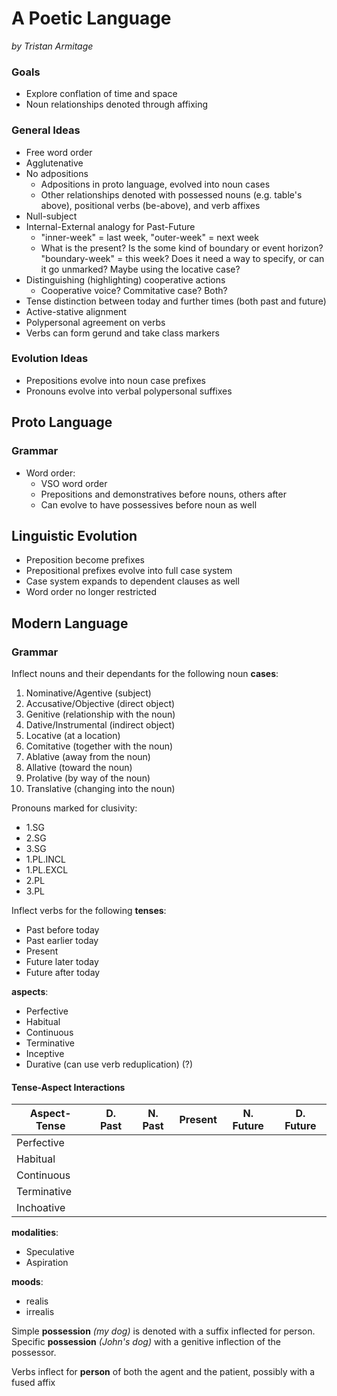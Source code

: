 # A Poetic Language

_by Tristan Armitage_

### Goals

- Explore conflation of time and space
- Noun relationships denoted through affixing

### General Ideas

- Free word order 
- Agglutenative
- No adpositions
    - Adpositions in proto language, evolved into noun cases
    - Other relationships denoted with possessed nouns (e.g. table's above), positional verbs (be-above), and verb affixes
- Null-subject
- Internal-External analogy for Past-Future
    - "inner-week" = last week, "outer-week" = next week
    - What is the present?  Is the some kind of boundary or event horizon?  "boundary-week" = this week?  Does it need a way to specify, or can it go unmarked?  Maybe using the locative case?
- Distinguishing (highlighting) cooperative actions
    - Cooperative voice?  Commitative case?  Both?
- Tense distinction between today and further times (both past and future)
- Active-stative alignment
- Polypersonal agreement on verbs
- Verbs can form gerund and take class markers

### Evolution Ideas

- Prepositions evolve into noun case prefixes
- Pronouns evolve into verbal polypersonal suffixes

## Proto Language

### Grammar

- Word order:
    - VSO word order
    - Prepositions and demonstratives before nouns, others after
    - Can evolve to have possessives before noun as well

## Linguistic Evolution

- Preposition become prefixes
- Prepositional prefixes evolve into full case system
- Case system expands to dependent clauses as well
- Word order no longer restricted

## Modern Lanɡuaɡe

### Grammar

Inflect nouns and their dependants for the following noun **cases**:

1. Nominative/Agentive (subject)
2. Accusative/Objective (direct object)
3. Genitive (relationship with the noun)
4. Dative/Instrumental (indirect object)
5. Locative (at a location)
6. Comitative (together with the noun)
7. Ablative (away from the noun)
8. Allative (toward the noun)
9. Prolative (by way of the noun)
10. Translative (changing into the noun)

Pronouns marked for clusivity:

- 1.SG
- 2.SG
- 3.SG
- 1.PL.INCL
- 1.PL.EXCL
- 2.PL
- 3.PL

Inflect verbs for the following **tenses**:

- Past before today
- Past earlier today
- Present
- Future later today
- Future after today

**aspects**:

- Perfective
- Habitual
- Continuous
- Terminative
- Inceptive
- Durative (can use verb reduplication) (?)

#### Tense-Aspect Interactions

| Aspect-Tense | D. Past | N. Past | Present | N. Future | D. Future |
|--------------|---------|---------|---------|-----------|-----------|
| Perfective   |         |         |         |           |           |
| Habitual     |         |         |         |           |           |
| Continuous   |         |         |         |           |           |
| Terminative  |         |         |         |           |           |
| Inchoative   |         |         |         |           |           |

**modalities**:

- Speculative
- Aspiration

**moods**:

- realis
- irrealis

Simple **possession** _(my dog)_ is denoted with a suffix inflected for person.  Specific **possession** _(John's dog)_ with a genitive inflection of the possessor.

Verbs inflect for **person** of both the agent and the patient, possibly with a fused affix

